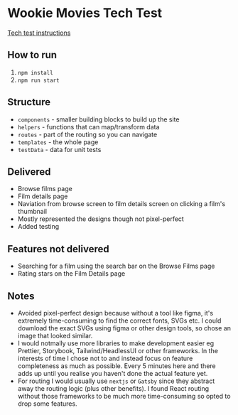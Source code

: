 # Wookie Movies Tech Test

[Tech test instructions](./docs/TechTestInstructions.md)

## How to run
1. `npm install`
2. `npm run start`

## Structure
- `components` - smaller building blocks to build up the site
- `helpers` - functions that can map/transform data
- `routes` - part of the routing so you can navigate
- `templates` - the whole page 
- `testData` - data for unit tests


## Delivered
- Browse films page
- Film details page
- Naviation from browse screen to film details screen on clicking a film's thumbnail
- Mostly represented the designs though not pixel-perfect
- Added testing 

## Features not delivered
- Searching for a film using the search bar on the Browse Films page
- Rating stars on the Film Details page


## Notes

- Avoided pixel-perfect design because without a tool like figma, it's extremely time-consuming to find the correct fonts, SVGs etc. I could download the exact SVGs using figma or other design tools, so chose an image that looked similar.  
- I would notmally use more libraries to make development easier eg Prettier, Storybook, Tailwind/HeadlessUI or other frameworks.  In the interests of time I chose not to and instead focus on feature completeness as much as possible.  Every 5 minutes here and there adds up until you realise you haven't done the actual feature yet.
- For routing I would usually use `nextjs` or `Gatsby` since they abstract away the routing logic (plus other benefits).  I found React routing without those frameworks to be much more time-consuming so opted to drop some features.